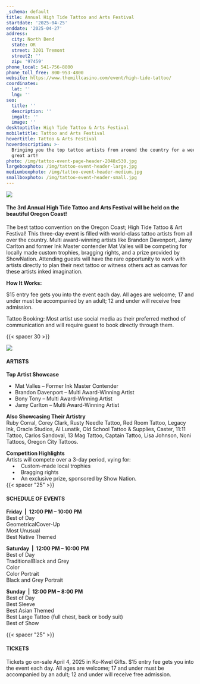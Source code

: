 ```yaml
---
_schema: default
title: Annual High Tide Tattoo and Arts Festival
startdate: '2025-04-25'
enddate: '2025-04-27'
address:
  city: North Bend
  state: OR
  street: 3201 Tremont
  street2: ''
  zip: '97459'
phone_local: 541-756-8800
phone_toll_free: 800-953-4800
website: https://www.themillcasino.com/event/high-tide-tattoo/
coordinates:
  lat: ''
  lng: ''
seo:
  title: ''
  description: ''
  imgalt: ''
  image: ''
desktoptitle: High Tide Tattoo & Arts Festival
mobiletitle: Tattoo and Arts Festival
hovertitle: Tattoo & Arts Festival
hoverdescription: >-
  Bringing you the top tattoo artists from around the country for a weekend of
  great art!
photo: /img/tattoo-event-page-header-2048x530.jpg
largeboxphoto: /img/tattoo-event-header-large.jpg
mediumboxphoto: /img/tattoo-event-header-medium.jpg
smallboxphoto: /img/tattoo-event-header-small.jpg
---
```

![](/img/tattoo-artist-header-695x322.jpg)

#### The 3rd Annual High Tide Tattoo and Arts Festival will be held on the beautiful Oregon Coast!

The best tattoo convention on the Oregon Coast; High Tide Tattoo & Art Festival! This three-day event is filled with world-class tattoo artists from all over the country. Multi award-winning artists like Brandon Davenport, Jamy Carlton and former Ink Master contender Mat Valles will be competing for locally made custom trophies, bragging rights, and a prize provided by ShowNation. Attending guests will have the rare opportunity to work with artists directly to plan their next tattoo or witness others act as canvas for these artists inked imagination.

**How It Works:**

$15 entry fee gets you into the event each day. All ages are welcome; 17 and under must be accompanied by an adult; 12 and under will receive free admission.

Tattoo Booking: Most artist use social media as their preferred method of communication and will require guest to book directly through them.

{{< spacer 30 >}}

![](/img/high-tide-logo.jpeg)

#### ARTISTS

**Top Artist Showcase**

* Mat Valles – Former Ink Master Contender
* Brandon Davenport – Multi Award-Winning Artist
* Bony Tony – Multi Award-Winning Artist
* Jamy Carlton – Multi Award-Winning Artist

**Also Showcasing Their Artistry**<br>Ruby Corral, Corey Clark, Rusty Needle Tattoo, Red Room Tattoo, Legacy Ink, Oracle Studios, Al Lunatik, Old School Tattoo & Supplies, Caster, 11:11 Tattoo, Carlos Sandoval, 13 Mag Tattoo, Captain Tattoo, Lisa Johnson, Noni Tattoos, Oregon City Tattoos.

**Competition Highlights**<br>Artists will compete over a 3-day period, vying for:<br>&nbsp;&nbsp; &nbsp;• &nbsp; &nbsp;Custom-made local trophies<br>&nbsp;&nbsp; &nbsp;• &nbsp; &nbsp;Bragging rights<br>&nbsp;&nbsp; &nbsp;• &nbsp; &nbsp;An exclusive prize, sponsored by Show Nation.<br>{{< spacer "25" >}}

#### SCHEDULE OF EVENTS

**Friday&nbsp; \|&nbsp; 12:00 PM – 10:00 PM**<br>Best of Day<br>GeometricalCover-Up<br>Most Unusual<br>Best Native Themed

**Saturday&nbsp; \|&nbsp; 12:00 PM – 10:00 PM**<br>Best of Day<br>TraditionalBlack and Grey<br>Color<br>Color Portrait<br>Black and Grey Portrait

**Sunday&nbsp; \|&nbsp; 12:00 PM – 8:00 PM**<br>Best of Day<br>Best Sleeve<br>Best Asian Themed<br>Best Large Tattoo (full chest, back or body suit)<br>Best of Show

{{< spacer "25" >}}

#### TICKETS

Tickets go on-sale April 4, 2025 in Ko-Kwel Gifts. $15 entry fee gets you into the event each day. All ages are welcome; 17 and under must be accompanied by an adult; 12 and under will receive free admission.